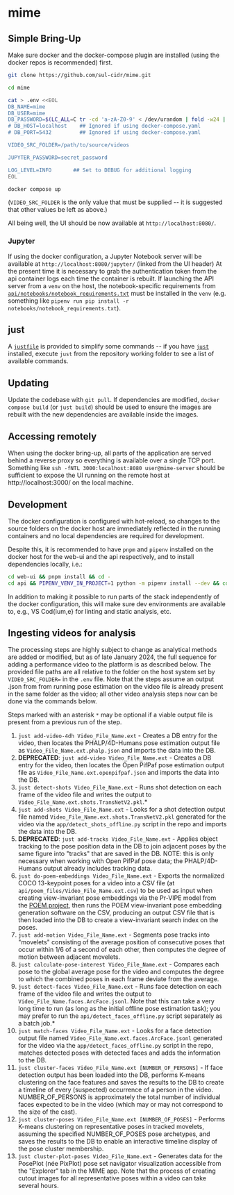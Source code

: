 # mime

## Simple Bring-Up

Make sure docker and the docker-compose plugin are installed (using the docker repos is recommended) first.

```sh
git clone https://github.com/sul-cidr/mime.git

cd mime

cat > .env <<EOL
DB_NAME=mime
DB_USER=mime
DB_PASSWORD=$(LC_ALL=C tr -cd 'a-zA-Z0-9' < /dev/urandom | fold -w24 | head -n 1)
# DB_HOST=localhost    ## Ignored if using docker-compose.yaml
# DB_PORT=5432         ## Ignored if using docker-compose.yaml

VIDEO_SRC_FOLDER=/path/to/source/videos

JUPYTER_PASSWORD=secret_password

LOG_LEVEL=INFO       ## Set to DEBUG for additional logging
EOL

docker compose up
```

(`VIDEO_SRC_FOLDER` is the only value that must be supplied -- it is suggested that other values be left as above.)

All being well, the UI should be now available at `http://localhost:8080/`.

### Jupyter

If using the docker configuration, a Jupyter Notebook server will be available at `http://localhost:8080/jupyter/` (linked from the UI header) At the present time it is necessary to grab the authentication token from the api container logs each time the container is rebuilt. If launching the API server from a `venv` on the host, the notebook-specific requirements from [`api/notebooks/notebook_requirements.txt`](api/notebooks/notebook_requirements.txt) must be installed in the `venv` (e.g. something like `pipenv run pip install -r notebooks/notebook_requirements.txt`).

## just

A [`justfile`](./justfile) is provided to simplify some commands -- if you have [`just`](https://github.com/casey/just) installed, execute `just` from the repository working folder to see a list of available commands.

## Updating

Update the codebase with `git pull`. If dependencies are modified, `docker compose build` (or `just build`) should be used to ensure the images are rebuilt with the new dependencies are available inside the images.

## Accessing remotely

When using the docker bring-up, all parts of the application are served behind a reverse proxy so everything is available over a single TCP port. Something like `ssh -fNTL 3000:localhost:8080 user@mime-server` should be sufficient to expose the UI running on the remote host at http://localhost:3000/ on the local machine.

## Development

The docker configuration is configured with hot-reload, so changes to the source folders on the docker host are immediately reflected in the running containers and no local dependencies are required for development.

Despite this, it is recommended to have `pnpm` and `pipenv` installed on the docker host for the web-ui and the api respectively, and to install dependencies locally, i.e.:

```sh
cd web-ui && pnpm install && cd -
cd api && PIPENV_VENV_IN_PROJECT=1 python -m pipenv install --dev && cd -
```

In addition to making it possible to run parts of the stack independently of the docker configuration, this will make sure dev environments are available to, e.g., VS Cod{ium,e} for linting and static analysis, etc.

## Ingesting videos for analysis

The processing steps are highly subject to change as analytical methods are added or modified, but as of late January 2024, the full sequence for adding a performance video to the platform is as described below. The provided file paths are all relative to the folder on the host system set by `VIDEO_SRC_FOLDER=` in the `.env` file. Note that the steps assume an output .json from from running pose estimation on the video file is already present in the same folder as the video; all other video analysis steps now can be done via the commands below.

Steps marked with an asterisk `*` may be optional if a viable output file is present from a previous run of the step.

1. `just add-video-4dh Video_File_Name.ext` - Creates a DB entry for the video, then locates the PHALP/4D-Humans pose estimation output file as `Video_File_Name.ext.phalp.json` and imports the data into the DB.
1. **DEPRECATED**: `just add-video Video_File_Name.ext` - Creates a DB entry for the video, then locates the Open PifPaf pose estimation output file as `Video_File_Name.ext.openpifpaf.json` and imports the data into the DB.
1. `just detect-shots Video_File_Name.ext` - Runs shot detection on each frame of the video file and writes the output to `Video_File_Name.ext.shots.TransNetV2.pkl`.\*
1. `just add-shots Video_File_Name.ext` - Looks for a shot detection output file named `Video_File_Name.ext.shots.TransNetV2.pkl` generated for the video via the `app/detect_shots_offline.py` script in the repo and imports the data into the DB.
1. **DEPRECATED**: `just add-tracks Video_File_Name.ext` - Applies object tracking to the pose position data in the DB to join adjacent poses by the same figure into "tracks" that are saved in the DB. NOTE: this is only necessary when working with Open PifPaf pose data; the PHALP/4D-Humans output already includes tracking data.
1. `just do-poem-embeddings Video_File_Name.ext` - Exports the normalized COCO 13-keypoint poses for a video into a CSV file (at `api/poem_files/Video_File_Name.ext.csv`) to be used as input when creating view-invariant pose embeddings via the Pr-VIPE model from the [POEM project](https://sites.google.com/view/pr-vipe), then runs the POEM view-invariant pose embedding generation software on the CSV, producing an output CSV file that is then loaded into the DB to create a view-invariant search index on the poses.
1. `just add-motion Video_File_Name.ext` - Segments pose tracks into "movelets" consisting of the average position of consecutive poses that occur within 1/6 of a second of each other, then computes the degree of motion between adjacent movelets.
1. `just calculate-pose-interest Video_File_Name.ext` - Compares each pose to the global average pose for the video and computes the degree to which the combined poses in each frame deviate from the average.
1. `just detect-faces Video_File_Name.ext` - Runs face detection on each frame of the video file and writes the output to `Video_File_Name.faces.ArcFace.jsonl`. Note that this can take a very long time to run (as long as the initial offline pose estimation task); you may prefer to run the `api/detect_faces_offline.py` script separately as a batch job.\*
1. `just match-faces Video_File_Name.ext` - Looks for a face detection output file named `Video_File_Name.ext.faces.ArcFace.jsonl` generated for the video via the `app/detect_faces_offline.py` script in the repo, matches detected poses with detected faces and adds the information to the DB.
1. `just cluster-faces Video_File_Name.ext [NUMBER_OF_PERSONS]` - If face detection output has been loaded into the DB, performs K-means clustering on the face features and saves the results to the DB to create a timeline of every (suspected) occurrence of a person in the video. NUMBER_OF_PERSONS is approximately the total number of individual faces expected to be in the video (which may or may not correspond to the size of the cast).
1. `just cluster-poses Video_File_Name.ext [NUMBER_OF_POSES]` - Performs K-means clustering on representative poses in tracked movelets, assuming the specified NUMBER_OF_POSES pose archetypes, and saves the results to the DB to enable an interactive timeline display of the pose cluster membership.
1. `just cluster-plot-poses Video_File_Name.ext` - Generates data for the PosePlot (née PixPlot) pose set navigator visualization accessible from the "Explorer" tab in the MIME app. Note that the process of creating cutout images for all representative poses within a video can take several hours.
